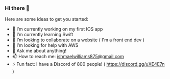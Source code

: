 ### Hi there 👋

Here are some ideas to get you started:

- 🔭 I’m currently working on my first IOS app
- 🌱 I’m currently learning Swift
- 👯 I’m looking to collaborate on a website ( I'm a front end dev )
- 🤔 I’m looking for help with AWS
- 💬 Ask me about anything!
- 📫 How to reach me: ishmaelwilliams875@gmail.com
- ⚡ Fun fact: I have a Discord of 800 people! ( https://discord.gg/uXE4E7n )
